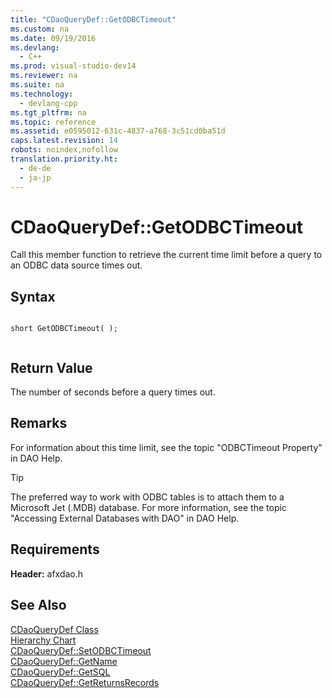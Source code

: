 ```yaml
---
title: "CDaoQueryDef::GetODBCTimeout"
ms.custom: na
ms.date: 09/19/2016
ms.devlang: 
  - C++
ms.prod: visual-studio-dev14
ms.reviewer: na
ms.suite: na
ms.technology: 
  - devlang-cpp
ms.tgt_pltfrm: na
ms.topic: reference
ms.assetid: e0595012-631c-4837-a768-3c51cd0ba51d
caps.latest.revision: 14
robots: noindex,nofollow
translation.priority.ht: 
  - de-de
  - ja-jp
---
```

# CDaoQueryDef::GetODBCTimeout
Call this member function to retrieve the current time limit before a query to an ODBC data source times out.  
  
## Syntax  
  
```  
  
short GetODBCTimeout( );  
  
```  
  
## Return Value  
 The number of seconds before a query times out.  
  
## Remarks  
 For information about this time limit, see the topic "ODBCTimeout Property" in DAO Help.  
  
> [!TIP]
>  The preferred way to work with ODBC tables is to attach them to a Microsoft Jet (.MDB) database. For more information, see the topic "Accessing External Databases with DAO" in DAO Help.  
  
## Requirements  
 **Header:** afxdao.h  
  
## See Also  
 [CDaoQueryDef Class](../vs140/CDaoQueryDef-Class.md)   
 [Hierarchy Chart](../vs140/Hierarchy-Chart.md)   
 [CDaoQueryDef::SetODBCTimeout](../vs140/CDaoQueryDef--SetODBCTimeout.md)   
 [CDaoQueryDef::GetName](../vs140/CDaoQueryDef--GetName.md)   
 [CDaoQueryDef::GetSQL](../vs140/CDaoQueryDef--GetSQL.md)   
 [CDaoQueryDef::GetReturnsRecords](../vs140/CDaoQueryDef--GetReturnsRecords.md)